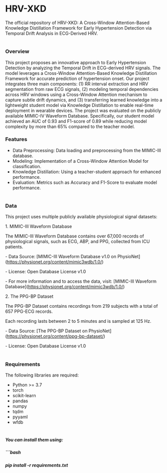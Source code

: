 # HRV-XKD

The official repository of HRV-XKD: A Cross-Window Attention-Based Knowledge Distillation Framework for Early Hypertension Detection via Temporal Drift Analysis in ECG-Derived HRV.

# 

### Overview

This project proposes an innovative approach to Early Hypertension Detection by analyzing the Temporal Drift in ECG-derived HRV signals. The model leverages a Cross-Window Attention-Based Knowledge Distillation Framework for accurate prediction of hypertension onset. Our project integrates three main components: (1) RR interval extraction and HRV segmentation from raw ECG signals, (2) modeling temporal dependencies across HRV windows using a Cross-Window Attention mechanism to capture subtle drift dynamics, and (3) transferring learned knowledge into a lightweight student model via Knowledge Distillation to enable real-time deployment in wearable devices. The project was evaluated on the publicly available MIMIC-IV Waveform Database. Specifically, our student model achieved an AUC of 0.93 and F1-score of 0.89 while reducing model complexity by more than 65% compared to the teacher model.



### Features

* Data Preprocessing: Data loading and preprocessing from the MIMIC-III database.
* Modeling: Implementation of a Cross-Window Attention Model for classification.
* Knowledge Distillation: Using a teacher-student approach for enhanced performance.
* Evaluation: Metrics such as Accuracy and F1-Score to evaluate model performance.

# 

### Data

This project uses multiple publicly available physiological signal datasets:



1\. MIMIC-III Waveform Database

The MIMIC-III Waveform Database contains over 67,000 records of physiological signals, such as ECG, ABP, and PPG, collected from ICU patients.



\- Data Source: \[MIMIC-III Waveform Database v1.0 on PhysioNet](https://physionet.org/content/mimic3wdb/1.0/)

\- License: Open Database License v1.0

\- For more information and to access the data, visit: \[MIMIC-III Waveform Database](https://physionet.org/content/mimic3wdb/1.0/)





2\. The PPG-BP Dataset

The PPG-BP Dataset contains recordings from 219 subjects with a total of 657 PPG-ECG records.

Each recording lasts between 2 to 5 minutes and is sampled at 125 Hz.



\- Data Source: \[The PPG-BP Dataset on PhysioNet](https://physionet.org/content/ppg-bp-dataset/)

\- License: Open Database License v1.0

# 

### Requirements

The following libraries are required:

* Python >= 3.7
* torch
* scikit-learn
* pandas
* numpy
* tqdm
* pyyaml
* wfdb

# 

##### You can install them using:

##### ```bash

##### pip install -r requirements.txt



